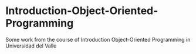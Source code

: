 # Introduction-Object-Oriented-Programming
Some work from the course of Introduction Object-Oriented Programming in Universidad del Valle 
